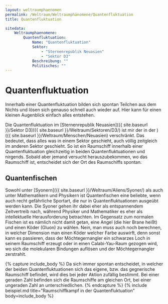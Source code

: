 ```yaml
---
layout: weltraumphaenomen
permalink: /Weltraum/Weltraumphänomene/Quantenfluktuation
title: Quantenfluktuation

sitedata:
    Weltraumphaenomene:
        Quantenfluktuation:
            Name: "Quantenfluktuation"
            Sektor:
                - "Sternenrepublik Neuasien"
                - "Sektor D3"
            Beschreibung: ""
            Politisches: ""
---
```


# Quantenfluktuation

Innerhalb einer Quantenfluktuation bilden sich spontan Teilchen aus dem Nichts und lösen sich genauso schnell auch wieder auf. Hier kann für einen kleinen Augenblick einfach alles entstehen.

Die Quantenfluktuation im [Sternenrepublik Neuasien]({{ site.baseurl }}/Sektor D3]({{ site.baseurl }}/Weltraum/Sektoren/D3/) ist mir der in der )({{ site.baseurl }}/Weltraum/Menschen/Neuasien) verschränkt. Das bedeutet, dass alles was in einem Sektor geschieht, auch völlig zeitgleich im anderen Sektor geschieht. So ist ein Raumschiff innerhalb einer Quantenfluktuation gleichzeitig in beiden Quantenfluktuationen und nirgends. Sobald aber jemand versucht herauszubekommen, wo das Raumschiff ist, entscheidet sich der Ort des Raumschiffs spontan.

## Quantenfischen

Sowohl unter [Syonern]({{ site.baseurl }}/Weltraum/Aliens/Syoner/) als auch unter Mathematikern und Physikern ist Quantenfischen eine beliebte, wenn auch recht gefährliche Sportart, die nur in Quantenfluktuationen ausgeübt werden kann. Die Syoner gehen ihr dabei eher als entspannendem Zeitvertreib nach, während Physiker und Mathematiker es eher als intellektuelle Herausforderung betrachten. Im Gegensatz zum normalen Fischen ist es nämlich nicht damit getan, eine Angel (die hier Brane heißt) und einen Köder (Gluon) zu wählen. Nein, man muss auch noch berechnen, in welcher Dimension man einen Köder welcher Farbe auswirft, denn sonst kann es passieren, dass der Möchtegernangler ein schwarzes Loch in seinem Raumschiff erzeugt oder in einen Calabi-Yau-Raum gezogen wird, wo sich die molekularen Bindungen auflösen und der Möchtegernangler zerstrahlt.

{% capture include_body %}
Da sich immer spontan entscheidet, in welcher der beiden Quantenfluktuationen sich das eigene, bzw. das gegnerische Raumschiff befindet, wird dies bei jeder Aktion zufällig bestimmt. Bei einer geraden Zahl befinden sich die Raumschiffe am gleichen Ort, bei einer ungeraden Zahl an unterschiedlichen.
{% endcapture %}
{% include beispiel.md title="Raumschiffkampf in der Quantenfluktuation" body=include_body %}
